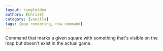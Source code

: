 ```yaml
---
layout: singleidea
authors: [ChrisE]
category: [vanilla]
tags: [map rendering, new command]
---
```

Command that marks a given square with something that's visible on the map but doesn't exist in the actual game.
